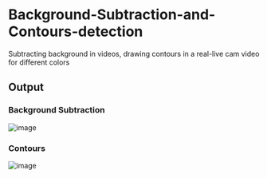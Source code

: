 # Background-Subtraction-and-Contours-detection
Subtracting background in videos, drawing contours in a real-live cam video for different colors 

## Output

### Background Subtraction
![image](https://github.com/Seif-Yasser-Ahmed/Background-Subtraction-and-Contours-detection/assets/126684081/c2cdbb3e-cc64-4646-85cd-aac3c345400f)

### Contours
![image](https://github.com/Seif-Yasser-Ahmed/Background-Subtraction-and-Contours-detection/assets/126684081/f32f43d8-fc28-4a0b-b095-aa6db3af2c8d)


